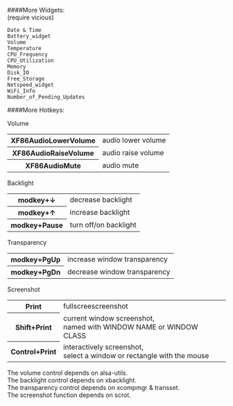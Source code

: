 ####More Widgets:  
(require vicious)

    Date & Time
    Battery_widget
    Volume
    Temperature
    CPU_Frequency
    CPU_Utilization
    Memory
    Disk_IO
    Free_Storage
    Netspeed_widget
    WiFi_Info
    Number_of_Pending_Updates
  
####More Hotkeys:  
  
Volume  
<table>
<tr><th>XF86AudioLowerVolume  </th><td>audio lower volume</td></tr>
<tr><th>XF86AudioRaiseVolume  </th><td>audio raise volume</td></tr>
<tr><th>XF86AudioMute         </th><td>audio mute</td></tr>
</table>

Backlight
<table>
<tr><th>modkey+&#8595         </th><td>decrease backlight</td></tr>
<tr><th>modkey+&#8593         </th><td>increase backlight</td></tr>
<tr><th>modkey+Pause          </th><td>turn off/on backlight</td></tr>
</table>

Transparency
<table>
<tr><th>modkey+PgUp           </th><td>increase window transparency</td></tr>
<tr><th>modkey+PgDn           </th><td>decrease window transparency</td></tr>
</table>

Screenshot
<table>
<tr><th>Print          </th><td>fullscreescreenshot</td></tr>
<tr><th>Shift+Print    </th><td>current window screenshot,<br>
named with WINDOW NAME or WINDOW CLASS</td></tr>
<tr><th>Control+Print  </th><td>interactively screenshot,<br>
select a window or rectangle with the mouse</td></tr>
</table>
  
The volume  control depends on alsa-utils.  
The backlight control depends on xbacklight.  
The transparency control depends on xcompmgr & transset.  
The screenshot function depends on scrot.  
